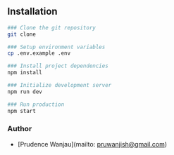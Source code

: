 ## Installation

```bash
### Clone the git repository
git clone

### Setup environment variables
cp .env.example .env

### Install project dependencies
npm install

### Initialize development server
npm run dev

### Run production
npm start
```

### Author

- [Prudence Wanjau](mailto: pruwanjish@gmail.com)

